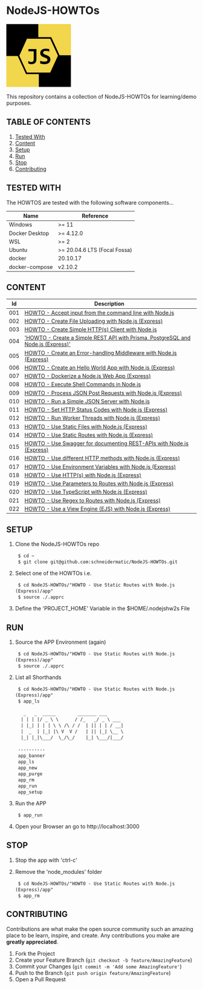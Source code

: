 # NodeJS-HOWTOs

![LOGO](resources/images/Logo01.png)

This repository contains a collection of NodeJS-HOWTOs for learning/demo purposes.

## TABLE OF CONTENTS
<ol>
<li><a href="#tested-with">Tested With</a></li>
<li><a href="#content">Content</a></li>
<li><a href="#setup">Setup</a></li>
<li><a href="#run">Run</a></li>
<li><a href="#stop">Stop</a></li>
<li><a href="#contributing">Contributing</a></li>
</ol>

## TESTED WITH
The HOWTOS are tested with the following software components...

Name           | Reference    
-------------- | --------------- 
Windows        | >= 11
Docker Desktop | >= 4.12.0
WSL            | >= 2
Ubuntu         | >= 20.04.6 LTS (Focal Fossa)
docker         | 20.10.17
docker-compose | v2.10.2

## CONTENT
Id  | Description                                                          
----|----------------------------------------------------------------------
001 | [HOWTO - Accept input from the command line with Node.js](https://github.com/schneidermatic/NodeJS-HOWTOs/tree/develop/HOWTO%20-%20Accept%20a%20input%20from%20the%20command%20line%20with%20Node.js/app)
002 | [HOWTO - Create File Uploading with Node.js (Express)](https://github.com/schneidermatic/NodeJS-HOWTOs/tree/develop/HOWTO%20-%20Create%20a%20File%20Uploading%20with%20Node.js%20(Express)/app)
003 | [HOWTO - Create Simple HTTP(s) Client with Node.js](https://github.com/schneidermatic/NodeJS-HOWTOs/tree/develop/HOWTO%20-%20Create%20a%20Simple%20HTTP(s)%20Client%20with%20Node.js/app)
004 | ['HOWTO - Create a Simple REST API with Prisma, PostgreSQL and Node.js (Express)'](https://github.com/schneidermatic/NodeJS-HOWTOs/tree/develop/HOWTO%20-%20Create%20a%20Simple%20REST%20API%20with%20Prisma,%20PostgreSQL%20Node.js%20(Express)/app)
005 | [HOWTO - Create an Error-handling Middleware with Node.js (Express)](https://github.com/schneidermatic/NodeJS-HOWTOs/tree/develop/HOWTO%20-%20Create%20an%20Error-handling%20Middleware%20with%20Node.js%20(Express)/app)
006 | [HOWTO - Create an Hello World App with Node.js (Express)](https://github.com/schneidermatic/NodeJS-HOWTOs/tree/develop/HOWTO%20-%20Create%20an%20Hello%20World%20App%20with%20Node.js%20(Express)/app)
007 | [HOWTO - Dockerize a Node.js Web App (Express)](https://github.com/schneidermatic/NodeJS-HOWTOs/tree/develop/HOWTO%20-%20Dockerize%20a%20Node.js%20Web%20App%20(Express)/app)
008 | [HOWTO - Execute Shell Commands in Node.js](https://github.com/schneidermatic/NodeJS-HOWTOs/tree/develop/HOWTO%20-%20Execute%20Shell%20Commands%20in%20Node.js/app)
009 | [HOWTO - Process JSON Post Requests with Node.js (Express)](https://github.com/schneidermatic/NodeJS-HOWTOs/tree/develop/HOWTO%20-%20Process%20JSON%20Post%20Requests%20with%20Node.js%20(Express)/app)
010 | [HOWTO - Run a Simple JSON Server with Node.js](https://github.com/schneidermatic/NodeJS-HOWTOs/tree/develop/HOWTO%20-%20Run%20a%20Simple%20JSON%20Server%20with%20Node.js/app)
011 | [HOWTO - Set HTTP Status Codes with Node.js (Express)](https://github.com/schneidermatic/NodeJS-HOWTOs/tree/develop/HOWTO%20-%20Set%20HTTP%20Status%20Codes%20with%20Node.js%20(Express)/app)
012 | [HOWTO - Run Worker Threads with Node.js (Express)](https://github.com/schneidermatic/NodeJS-HOWTOs/tree/develop/HOWTO%20-%20Run%20Worker%20Threads%20with%20Node.js%20(Express)/app)
013 | [HOWTO - Use Static Files with Node.js (Express)](https://github.com/schneidermatic/NodeJS-HOWTOs/tree/develop/HOWTO%20-%20Use%20Static%20Files%20with%20Node.js%20(Express)/app)
014 | [HOWTO - Use Static Routes with Node.js (Express)](https://github.com/schneidermatic/NodeJS-HOWTOs/tree/develop/HOWTO%20-%20Use%20Static%20Routes%20with%20Node.js%20(Express)/app)
015 | [HOWTO - Use Swagger for documenting REST-APIs with Node.js (Express)](https://github.com/schneidermatic/NodeJS-HOWTOs/tree/develop/HOWTO%20-%20Use%20Swagger%20for%20documenting%20REST-APIs%20with%20Node.js%20(Express)/app)
016 | [HOWTO - Use different HTTP methods with Node.js (Express)](https://github.com/schneidermatic/NodeJS-HOWTOs/tree/develop/HOWTO%20-%20Use%20different%20HTTP%20methods%20with%20Node.js%20(Express)/app)
017 | [HOWTO - Use Environment Variables with Node.js (Express)](https://github.com/schneidermatic/NodeJS-HOWTOs/tree/develop/HOWTO%20-%20Use%20Environment%20Variables%20with%20Node.js%20(Express)/app)
018 | [HOWTO - Use HTTP(s) with Node.js (Express)](https://github.com/schneidermatic/NodeJS-HOWTOs/tree/develop/HOWTO%20-%20Use%20HTTP(s)%20with%20Node.js%20(Express)/app)
019 | [HOWTO - Use Parameters to Routes with Node.js (Express)](https://github.com/schneidermatic/NodeJS-HOWTOs/tree/develop/HOWTO%20-%20Use%20Parameters%20to%20Routes%20with%20Node.js%20(Express))
020 | [HOWTO - Use TypeScript with Node.js (Express)](https://github.com/schneidermatic/NodeJS-HOWTOs/tree/develop/HOWTO%20-%20Use%20TypeScript%20with%20Node.js%20(Express)/app)
021 | [HOWTO - Use Regex to Routes with Node.js (Express)](https://github.com/schneidermatic/NodeJS-HOWTOs/tree/develop/HOWTO%20-%20Use%20Regex%20to%20Routes%20with%20Node.js%20(Express)/app)
022 | [HOWTO - Use a View Engine (EJS) with Node.js (Express)](https://github.com/schneidermatic/NodeJS-HOWTOs/tree/develop/HOWTO%20-%20Use%20a%20View%20Engine%20(EJS)%20with%20Node.js%20(Express)/app)

## SETUP
1. Clone the NodeJS-HOWTOs repo

        $ cd ~
        $ git clone git@github.com:schneidermatic/NodeJS-HOWTOs.git

2. Select one of the HOWTOs i.e. 

        $ cd NodeJS-HOWTOs/"HOWTO - Use Static Routes with Node.js (Express)/app"
        $ source ./.apprc

3. Define the 'PROJECT_HOME' Variable in the $HOME/.nodejshw2s File

## RUN
1. Source the APP Environment (again)

        $ cd NodeJS-HOWTOs/"HOWTO - Use Static Routes with Node.js (Express)/app"
        $ source ./.apprc

2. List all Shorthands

        $ cd NodeJS-HOWTOs/"HOWTO - Use Static Routes with Node.js (Express)/app"
        $ app_ls

          _   _  _____        _______ ___
         | | | |/ _ \ \      / /_   _/ _ \ ___
         | |_| | | | \ \ /\ / /  | || | | / __|
         |  _  | |_| |\ V  V /   | || |_| \__ \
         |_| |_|\___/  \_/\_/    |_| \___/|___/
        
        ----------
        app_banner
        app_ls
        app_new
        app_purge
        app_rm
        app_run
        app_setup

4. Run the APP

        $ app_run

5. Open your Browser an go to http://localhost:3000

## STOP
1. Stop the app with 'ctrl-c' 

2. Remove the 'node_modules' folder

        $ cd NodeJS-HOWTOs/"HOWTO - Use Static Routes with Node.js (Express)/app"
        $ app_rm

## CONTRIBUTING
Contributions are what make the open source community such an amazing place to be learn, inspire, and create. Any contributions you make are **greatly appreciated**.

1. Fork the Project
2. Create your Feature Branch (`git checkout -b feature/AmazingFeature`)
3. Commit your Changes (`git commit -m 'Add some AmazingFeature'`)
4. Push to the Branch (`git push origin feature/AmazingFeature`)
5. Open a Pull Request

